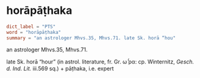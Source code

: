 # horāpāṭhaka

``` toml
dict_label = "PTS"
word = "horāpāṭhaka"
summary = "an astrologer Mhvs.35, Mhvs.71. late Sk. horā “hou"
```

an astrologer Mhvs.35, Mhvs.71.

late Sk. horā “hour” (in astrol. literature, fr. Gr. ω ̔́ρα: cp. Winternitz, *Gesch. d. Ind. Lit.* iii.569 sq.) \+ pāṭhaka, i.e. expert

